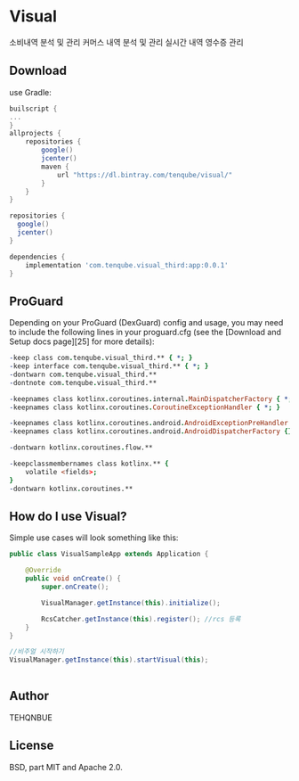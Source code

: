 Visual
=====
소비내역 분석 및 관리
커머스 내역 분석 및 관리
실시간 내역 영수증 관리


Download
--------
use Gradle:



```project.gradle
builscript {
...
}
allprojects {
    repositories {
        google()
        jcenter()
        maven {
            url "https://dl.bintray.com/tenqube/visual/"
        }
    }
}
```

```app.gradle
repositories {
  google()
  jcenter()
}

dependencies {
    implementation 'com.tenqube.visual_third:app:0.0.1'
}
```


ProGuard
--------

Depending on your ProGuard (DexGuard) config and usage, you may need to include the following lines in your proguard.cfg (see the [Download and Setup docs page][25] for more details):

```pro
-keep class com.tenqube.visual_third.** { *; }
-keep interface com.tenqube.visual_third.** { *; }
-dontwarn com.tenqube.visual_third.**
-dontnote com.tenqube.visual_third.**

-keepnames class kotlinx.coroutines.internal.MainDispatcherFactory { *; }
-keepnames class kotlinx.coroutines.CoroutineExceptionHandler { *; }

-keepnames class kotlinx.coroutines.android.AndroidExceptionPreHandler {}
-keepnames class kotlinx.coroutines.android.AndroidDispatcherFactory {}

-dontwarn kotlinx.coroutines.flow.**

-keepclassmembernames class kotlinx.** {
    volatile <fields>;
}
-dontwarn kotlinx.coroutines.**
```

How do I use Visual?
-------------------

Simple use cases will look something like this:

```java
public class VisualSampleApp extends Application {

    @Override
    public void onCreate() {
        super.onCreate();

        VisualManager.getInstance(this).initialize();

        RcsCatcher.getInstance(this).register(); //rcs 등록
    }
}

//비주얼 시작하기
VisualManager.getInstance(this).startVisual(this);
        
```


Author
------
TEHQNBUE

License
-------
BSD, part MIT and Apache 2.0.


